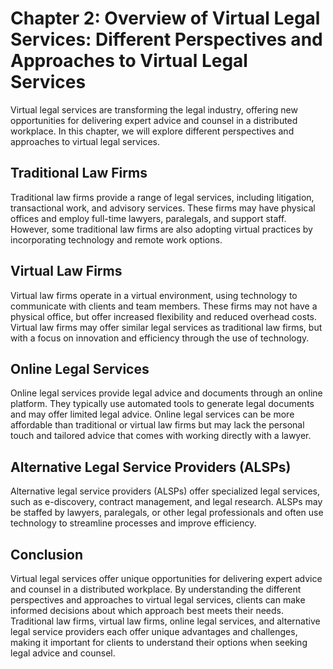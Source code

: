 Chapter 2: Overview of Virtual Legal Services: Different Perspectives and Approaches to Virtual Legal Services
==============================================================================================================

Virtual legal services are transforming the legal industry, offering new opportunities for delivering expert advice and counsel in a distributed workplace. In this chapter, we will explore different perspectives and approaches to virtual legal services.

Traditional Law Firms
---------------------

Traditional law firms provide a range of legal services, including litigation, transactional work, and advisory services. These firms may have physical offices and employ full-time lawyers, paralegals, and support staff. However, some traditional law firms are also adopting virtual practices by incorporating technology and remote work options.

Virtual Law Firms
-----------------

Virtual law firms operate in a virtual environment, using technology to communicate with clients and team members. These firms may not have a physical office, but offer increased flexibility and reduced overhead costs. Virtual law firms may offer similar legal services as traditional law firms, but with a focus on innovation and efficiency through the use of technology.

Online Legal Services
---------------------

Online legal services provide legal advice and documents through an online platform. They typically use automated tools to generate legal documents and may offer limited legal advice. Online legal services can be more affordable than traditional or virtual law firms but may lack the personal touch and tailored advice that comes with working directly with a lawyer.

Alternative Legal Service Providers (ALSPs)
-------------------------------------------

Alternative legal service providers (ALSPs) offer specialized legal services, such as e-discovery, contract management, and legal research. ALSPs may be staffed by lawyers, paralegals, or other legal professionals and often use technology to streamline processes and improve efficiency.

Conclusion
----------

Virtual legal services offer unique opportunities for delivering expert advice and counsel in a distributed workplace. By understanding the different perspectives and approaches to virtual legal services, clients can make informed decisions about which approach best meets their needs. Traditional law firms, virtual law firms, online legal services, and alternative legal service providers each offer unique advantages and challenges, making it important for clients to understand their options when seeking legal advice and counsel.
